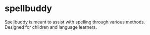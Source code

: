 # spellbuddy
Spellbuddy is meant to assist with spelling through various methods. Designed for children and language learners.
